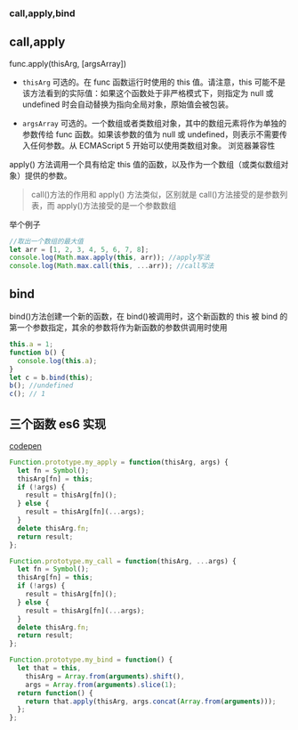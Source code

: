 ### call,apply,bind

## call,apply

func.apply(thisArg, [argsArray])

- `thisArg`
  可选的。在 func 函数运行时使用的 this 值。请注意，this 可能不是该方法看到的实际值：如果这个函数处于非严格模式下，则指定为 null 或 undefined 时会自动替换为指向全局对象，原始值会被包装。

- `argsArray`
  可选的。一个数组或者类数组对象，其中的数组元素将作为单独的参数传给 func 函数。如果该参数的值为 null 或 undefined，则表示不需要传入任何参数。从 ECMAScript 5 开始可以使用类数组对象。 浏览器兼容性

apply() 方法调用一个具有给定 this 值的函数，以及作为一个数组（或类似数组对象）提供的参数。

> call()方法的作用和 apply() 方法类似，区别就是 call()方法接受的是参数列表，而 apply()方法接受的是一个参数数组

举个例子

```js
//取出一个数组的最大值
let arr = [1, 2, 3, 4, 5, 6, 7, 8];
console.log(Math.max.apply(this, arr)); //apply写法
console.log(Math.max.call(this, ...arr)); //call写法
```

## bind

bind()方法创建一个新的函数，在 bind()被调用时，这个新函数的 this 被 bind 的第一个参数指定，其余的参数将作为新函数的参数供调用时使用

```js
this.a = 1;
function b() {
  console.log(this.a);
}
let c = b.bind(this);
b(); //undefined
c(); // 1
```

## 三个函数 es6 实现
[codepen](https://codepen.io/luoyunlai/pen/ExYzWJY)
```js
Function.prototype.my_apply = function(thisArg, args) {
  let fn = Symbol();
  thisArg[fn] = this;
  if (!args) {
    result = thisArg[fn]();
  } else {
    result = thisArg[fn](...args);
  }
  delete thisArg.fn;
  return result;
};

Function.prototype.my_call = function(thisArg, ...args) {
  let fn = Symbol();
  thisArg[fn] = this;
  if (!args) {
    result = thisArg[fn]();
  } else {
    result = thisArg[fn](...args);
  }
  delete thisArg.fn;
  return result;
};

Function.prototype.my_bind = function() {
  let that = this,
    thisArg = Array.from(arguments).shift(),
    args = Array.from(arguments).slice(1);
  return function() {
    return that.apply(thisArg, args.concat(Array.from(arguments)));
  };
};
```
